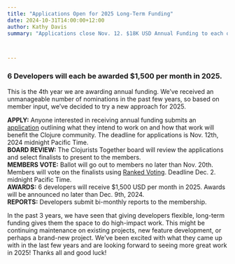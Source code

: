 ```yaml
---
title: "Applications Open for 2025 Long-Term Funding"
date: 2024-10-31T14:00:00+12:00
author: Kathy Davis
summary: "Applications close Nov. 12. $18K USD Annual Funding to each of 6 Developers."



---
```

### 6 Developers will each be awarded $1,500 per month in 2025.  

This is the 4th year we are awarding annual funding. We’ve received an unmanageable number of nominations in the past few years, so based on member input, we’ve decided to try a new approach for 2025.  

**APPLY:** Anyone interested in receiving annual funding submits an [application](https://forms.gle/MaDL8ZiG7N7XyqVf8) outlining  what they intend to work on and how that work will benefit the Clojure community.  The deadline for applications is Nov. 12th, 2024 midnight Pacific Time.  
**BOARD REVIEW:** The Clojurists Together board will review the applications and select finalists to present to the members.  
**MEMBERS VOTE:** Ballot will go out to members no later than Nov. 20th.  Members will vote on the finalists using [Ranked Voting](https://www.rankedvote.co/guides/understanding-ranked-choice-voting/how-does-ranked-choice-voting-work). Deadline Dec. 2. midnight Pacific Time.  
**AWARDS:** 6 developers will receive $1,500 USD per month in 2025. Awards will be announced no later than Dec. 9th, 2024.   
**REPORTS:** Developers submit bi-monthly reports to the membership.  


In the past 3 years, we have seen that giving developers flexible, long-term funding gives them the space to do high-impact work. This might be continuing maintenance on existing projects, new feature development, or perhaps a brand-new project. We’ve been excited with what they came up with in the last few years and are looking forward to seeing more great work in 2025! Thanks all and good luck!  

